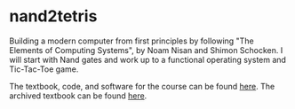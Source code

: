 # nand2tetris

Building a modern computer from first principles by following "The Elements of Computing Systems", by Noam Nisan and Shimon Schocken. I will start with Nand gates and work up to a functional operating system and Tic-Tac-Toe game.

The textbook, code, and software for the course can be found [here](https://www.nand2tetris.org/). The archived textbook can be found [here](https://archive.org/details/nand2tetris/chapters/chapter%2013/mode/2up).
